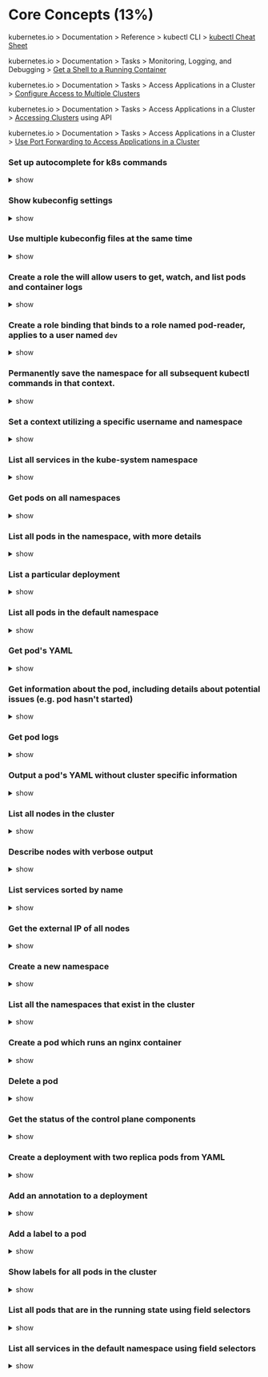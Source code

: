 # Core Concepts (13%)

kubernetes.io > Documentation > Reference > kubectl CLI > [kubectl Cheat Sheet](https://kubernetes.io/docs/reference/kubectl/cheatsheet/)

kubernetes.io > Documentation > Tasks > Monitoring, Logging, and Debugging > [Get a Shell to a Running Container](https://kubernetes.io/docs/tasks/debug-application-cluster/get-shell-running-container/)

kubernetes.io > Documentation > Tasks > Access Applications in a Cluster > [Configure Access to Multiple Clusters](https://kubernetes.io/docs/tasks/access-application-cluster/configure-access-multiple-clusters/)

kubernetes.io > Documentation > Tasks > Access Applications in a Cluster > [Accessing Clusters](https://kubernetes.io/docs/tasks/access-application-cluster/access-cluster/) using API

kubernetes.io > Documentation > Tasks > Access Applications in a Cluster > [Use Port Forwarding to Access Applications in a Cluster](https://kubernetes.io/docs/tasks/access-application-cluster/port-forward-access-application-cluster/)

### Set up autocomplete for k8s commands

<details><summary>show</summary>
<p>

```bash
source <(kubectl completion bash)
echo "source <(kubectl completion bash)" >> ~/.bashrc
```

</p>
</details>

### Show kubeconfig settings

<details><summary>show</summary>
<p>

```bash
kubectl config view
```

</p>
</details>

### Use multiple kubeconfig files at the same time

<details><summary>show</summary>
<p>

```bash
KUBECONFIG=~/.kube/config:~/.kube/kubconfig2
```

</p>
</details>

### Create a role the will allow users to get, watch, and list pods and container logs

<details><summary>show</summary>
<p>

```bash
# create a file named role.yml
apiVersion: rbac.authorization.k8s.io/v1
kind: Role
metadata:
  namespace: default
  name: pod-reader
rules:
- apiGroups: [""]
  resources: ["pods", "pods/log"]
  verbs: ["get", "watch", "list"]

# create the role
kubectl apply -f role.yml
```

</p>
</details>

### Create a role binding that binds to a role named pod-reader, applies to a user named `dev`

<details><summary>show</summary>
<p>

```bash
# create a file named role-binding.yml
apiVersion: rbac.authorization.k8s.io/v1
kind: RoleBinding
metadata:
  name: pod-reader
  namespace: default
subjects:
- kind: User
  name: dev
  apiGroup: rbac.authorization.k8s.io
roleRef:
  kind: Role
  name: pod-reader
  apiGroup: rbac.authorization.k8s.io
```

</p>
</details>

### 

### Permanently save the namespace for all subsequent kubectl commands in that context.

<details><summary>show</summary>
<p>

```bash
kubectl config set-context --current --namespace=ggckad-s2
```

</p>
</details>

### Set a context utilizing a specific username and namespace

<details><summary>show</summary>
<p>

```bash
kubectl config set-context gce --user=cluster-admin --namespace=foo \
  && kubectl config use-context gce
```

</p>
</details>

### List all services in the kube-system namespace

<details><summary>show</summary>
<p>

```bash
kubectl get svc -n kube-system
```

</p>
</details>

### Get pods on all namespaces

<details><summary>show</summary>
<p>

```bash
kubectl get po --all-namespaces
```

</p>
</details>

### List all pods in the namespace, with more details

<details><summary>show</summary>
<p>

```bash
kubectl get pods -o wide
```

</p>
</details>

### List a particular deployment

<details><summary>show</summary>
<p>

```bash
kubectl get deployment my-deployment
```

</p>
</details>

### List all pods in the default namespace

<details><summary>show</summary>
<p>

```bash
kubectl get pods
```

</p>
</details>

### Get pod's YAML

<details><summary>show</summary>
<p>

```bash
kubectl get po nginx -o yaml
```

</p>
</details>

### Get information about the pod, including details about potential issues (e.g. pod hasn't started)

<details><summary>show</summary>
<p>

```bash
kubectl describe po nginx
```

</p>
</details>

### Get pod logs

<details><summary>show</summary>
<p>

```bash
kubectl logs nginx
```

</p>
</details>

### Output a pod's YAML without cluster specific information

<details><summary>show</summary>
<p>

```bash
kubectl get pod my-pod -o yaml --export
```

</p>
</details>

### List all nodes in the cluster

<details><summary>show</summary>
<p>

```bash
kubectl get nodes
# or, get more information about the nodes
kubectl get nodes -o wide
```

</p>
</details>

### Describe nodes with verbose output

<details><summary>show</summary>
<p>

```bash
kubectl describe nodes
```

</p>
</details>

### List services sorted by name

<details><summary>show</summary>
<p>

```bash
kubectl get services --sort.by=.metadata.name
```

</p>
</details>

### Get the external IP of all nodes

<details><summary>show</summary>
<p>

```bash
kubectl get nodes -o jsonpath='{.items[*].status.addresses[?(@.type=="ExternalIP")].address}'
```

</p>
</details>

### Create a new namespace

<details><summary>show</summary>
<p>

```bash
kubectl create namespace web
```

</p>
</details>

### List all the namespaces that exist in the cluster

<details><summary>show</summary>
<p>

```bash
kubectl get namespaces
```

</p>
</details>

### Create a pod which runs an nginx container

<details><summary>show</summary>
<p>

```bash
kubectl run nginx --image=nginx
# or
kubectl run nginx2 --image=nginx --restart=Never --dry-run -o yaml | kubectl create -f -
```

</p>
</details>

### Delete a pod

<details><summary>show</summary>
<p>

```bash
kubectl delete po nginx
```

</p>
</details>

### Get the status of the control plane components

<details><summary>show</summary>
<p>

```bash
kubectl get componentstatus
```

</p>
</details>

### Create a deployment with two replica pods from YAML

<details><summary>show</summary>
<p>

```YAML
# create a deployment object using this YAML template with the following command
cat <<EOF | kubectl apply -f -
apiVersion: apps/v1
kind: Deployment
metadata:
  creationTimestamp: null
  labels:
    run: nginx
  name: nginx
spec:
  replicas: 2
  selector:
    matchLabels:
      run: nginx
  strategy: {}
  template:
    metadata:
      creationTimestamp: null
      labels:
        run: nginx
    spec:
      containers:
      - image: nginx
        name: nginx
        resources: {}
status: {}
EOF
```

```bash
# create the file deploy.yaml with the content above
vim deploy.yaml
# create the deployment
kubectl apply -f deploy.yaml
# get verbose output of deployment YAML
kubectl get deploy nginx-deployment -o yaml
# add an annotation to the deployment
kubectl annotate deploy nginx mycompany.com/someannotation="chad"
# delete the deployment
kubectl delete deploy nginx
```

</p>
</details>

### Add an annotation to a deployment

<details><summary>show</summary>
<p>

```bash
kubectl annotate deploy nginx mycompany.com/someannotation="chad"
```

</p>
</details>

### Add a label to a pod

<details><summary>show</summary>
<p>

```bash
kubectl label pods nginx env=prod
```

</p>
</details>

### Show labels for all pods in the cluster

<details><summary>show</summary>
<p>

```bash
kubectl get pods --show-labels
# or get pods with the env label
kubectl get po -L env
```

</p>
</details>

### List all pods that are in the running state using field selectors

<details><summary>show</summary>
<p>

```bash
kubectl get po --field-selector status.phase=Running
```

</p>
</details>

### List all services in the default namespace using field selectors

<details><summary>show</summary>
<p>

```bash
kubectl get svc --field-selector metadata.namespace=default
```

</p>
</details>
